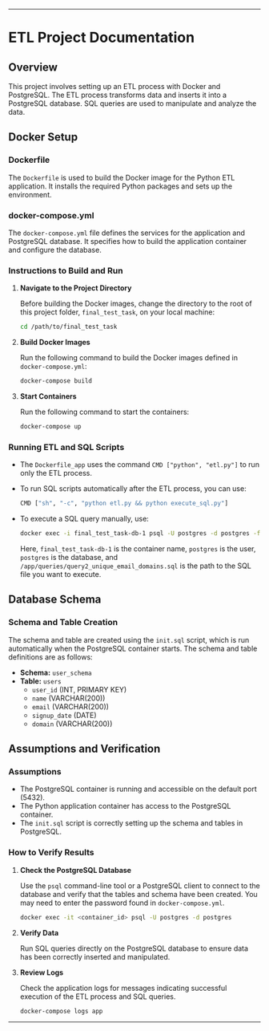 ---

# ETL Project Documentation

## Overview

This project involves setting up an ETL process with Docker and PostgreSQL. The ETL process transforms data and inserts it into a PostgreSQL database. SQL queries are used to manipulate and analyze the data.

## Docker Setup

### Dockerfile

The `Dockerfile` is used to build the Docker image for the Python ETL application. It installs the required Python packages and sets up the environment.

### docker-compose.yml

The `docker-compose.yml` file defines the services for the application and PostgreSQL database. It specifies how to build the application container and configure the database.

### Instructions to Build and Run

1. **Navigate to the Project Directory**

   Before building the Docker images, change the directory to the root of this project folder, `final_test_task`, on your local machine:

   ```bash
   cd /path/to/final_test_task
   ```

2. **Build Docker Images**

   Run the following command to build the Docker images defined in `docker-compose.yml`:

   ```bash
   docker-compose build
   ```

3. **Start Containers**

   Run the following command to start the containers:

   ```bash
   docker-compose up
   ```

### Running ETL and SQL Scripts

- The `Dockerfile_app` uses the command `CMD ["python", "etl.py"]` to run only the ETL process.
- To run SQL scripts automatically after the ETL process, you can use:

  ```bash
  CMD ["sh", "-c", "python etl.py && python execute_sql.py"]
  ```

- To execute a SQL query manually, use:

  ```bash
  docker exec -i final_test_task-db-1 psql -U postgres -d postgres -f /app/queries/query2_unique_email_domains.sql
  ```

  Here, `final_test_task-db-1` is the container name, `postgres` is the user, `postgres` is the database, and `/app/queries/query2_unique_email_domains.sql` is the path to the SQL file you want to execute.

## Database Schema

### Schema and Table Creation

The schema and table are created using the `init.sql` script, which is run automatically when the PostgreSQL container starts. The schema and table definitions are as follows:

- **Schema:** `user_schema`
- **Table:** `users`
  - `user_id` (INT, PRIMARY KEY)
  - `name` (VARCHAR(200))
  - `email` (VARCHAR(200))
  - `signup_date` (DATE)
  - `domain` (VARCHAR(200))

## Assumptions and Verification

### Assumptions

- The PostgreSQL container is running and accessible on the default port (5432).
- The Python application container has access to the PostgreSQL container.
- The `init.sql` script is correctly setting up the schema and tables in PostgreSQL.

### How to Verify Results

1. **Check the PostgreSQL Database**

   Use the `psql` command-line tool or a PostgreSQL client to connect to the database and verify that the tables and schema have been created. You may need to enter the password found in `docker-compose.yml`.

   ```bash
   docker exec -it <container_id> psql -U postgres -d postgres
   ```

2. **Verify Data**

   Run SQL queries directly on the PostgreSQL database to ensure data has been correctly inserted and manipulated.

3. **Review Logs**

   Check the application logs for messages indicating successful execution of the ETL process and SQL queries.

   ```bash
   docker-compose logs app
   ```

---